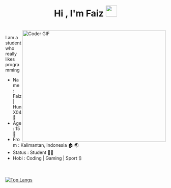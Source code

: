 <h1 align="center">Hi , I'm Faiz  <img src="https://media.giphy.com/media/hvRJCLFzcasrR4ia7z/giphy.gif" width="35"></h1>
<br>
<img alt="Coder GIF" height=350 width=450 align="right" src="https://images.squarespace-cdn.com/content/v1/5769fc401b631bab1addb2ab/1541580611624-TE64QGKRJG8SWAIUS7NS/ke17ZwdGBToddI8pDm48kPoswlzjSVMM-SxOp7CV59BZw-zPPgdn4jUwVcJE1ZvWQUxwkmyExglNqGp0IvTJZamWLI2zvYWH8K3-s_4yszcp2ryTI0HqTOaaUohrI8PI6FXy8c9PWtBlqAVlUS5izpdcIXDZqDYvprRqZ29Pw0o/coding-freak.gif" />

I am a student who really likes programming

* Name   : Faiz | HunX04 🧒
* Age    : 15 💯
* From   : Kalimantan, Indonesia :house: 🌏
* Status : Student :student: 
* Hobi   : Coding | Gaming | Sport 🔃

<br>
  
[![Top Langs](https://github-readme-stats.vercel.app/api/top-langs/?username=Hunxploit04&layout=compact&text_color=daf7dc&bg_color=151515)](https://github.com/Hunxploit04/github-readme-stats)

